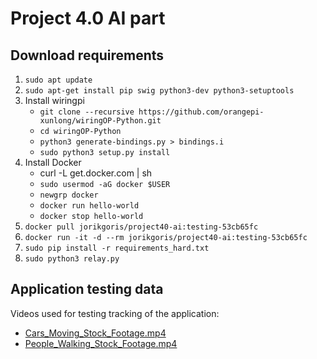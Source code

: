 # Project 4.0 AI part

## Download requirements
1) `sudo apt update`
2) `sudo apt-get install pip swig python3-dev python3-setuptools`
2) Install wiringpi
    - `git clone --recursive https://github.com/orangepi-xunlong/wiringOP-Python.git`
    - `cd wiringOP-Python`
    - `python3 generate-bindings.py > bindings.i`
    - `sudo python3 setup.py install`
3) Install Docker
    - curl -L get.docker.com | sh
    - `sudo usermod -aG docker $USER`
    - `newgrp docker`
    - `docker run hello-world`
    - `docker stop hello-world`
4) `docker pull jorikgoris/project40-ai:testing-53cb65fc`
5) `docker run -it -d --rm jorikgoris/project40-ai:testing-53cb65fc`
6) `sudo pip install -r requirements_hard.txt`
7) `sudo python3 relay.py`

## Application testing data
Videos used for testing tracking of the application:
- [Cars_Moving_Stock_Footage.mp4](https://www.youtube.com/watch?v=Y1jTEyb3wiI)
- [People_Walking_Stock_Footage.mp4](https://www.youtube.com/watch?v=Y1jTEyb3wiI)